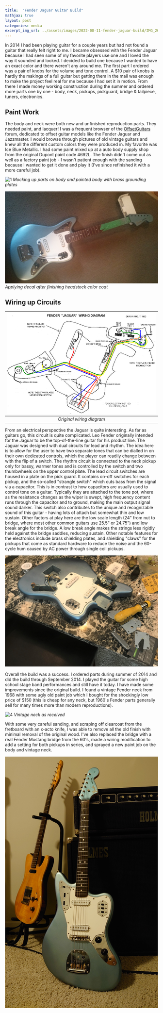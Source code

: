 ```yaml
---
title:  "Fender Jaguar Guitar Build"
mathjax: true
layout: post
categories: media
excerpt_img_url: ../assets/images/2022-08-11-fender-jaguar-build/IMG_20140912_125933_1012.png
---
```


In 2014 I had been playing guitar for a couple years but had not found a guitar that really felt right to me. I became obsessed with the Fender Jaguar because I had seen some of my favorite players use one and I loved the way it sounded and looked. I decided to build one because I wanted to have an exact color and there weren't any around me.
The first part I ordered was a pair of knobs for the volume and tone control. A $10 pair of knobs is hardly the makings of a full guitar but getting them in the mail was enough to make the project feel real for me because I had set it in motion. From there I made money working construction during the summer and ordered more parts one by one - body, neck, pickups, pickguard, bridge & tailpiece, tuners, electronics.

## Paint Work

The body and neck were both new and unfinished reproduction parts. They needed paint, and lacquer! I was a frequent browser of the [OffsetGuitars](https://offsetguitars.com/forums/) forum, dedicated to offset guitar models like the Fender Jaguar and Jazzmaster. I would browse through pictures of old vintage guitars and knew all the different custom colors they were produced in. My favorite was Ice Blue Metallic. I had some paint mixed up at a auto body supply shop from the original Dupont paint code 4692L. The finish didn't come out as well as a factory paint job - I wasn't patient enough with the sanding because I wanted to get it done and play it (I've since refinished it with a more careful job).

![1](/assets/images/2022-08-11-fender-jaguar-build/IMG_20140912_125933_1012.png)
*Mocking up parts on body and painted body with brass grounding plates*

![2](/assets/images/2022-08-11-fender-jaguar-build/IMG_20141009_125347.jpg)
*Applying decal after finishing headstock color coat*
## Wiring up Circuits

| ![Wiring_Diagram](/assets/images/2022-08-11-fender-jaguar-build/323c149e3c21db45b7ce6978ebe8c0f8.png) | 
|:--:| 
| *Original wiring diagram* |

From an electrical perspective the Jaguar is quite interesting. As far as guitars go, this circuit is quite complicated. Leo Fender originally intended for the Jaguar to be the top-of-the-line guitar for his product line. The Jaguar was designed with dual circuits for lead and rhythm. The idea here is to allow for the user to have two separate tones that can be dialled in on their own dedicated controls, which the player can readily change between with the flip of a switch. The rhythm circuit is connected to the neck pickup only for bassy, warmer tones and is controlled by the switch and two thumbwheels on the upper control plate. The lead circuit switches are housed in a plate on the pick guard. It contains on-off switches for each pickup, and the so-called "strangle switch" which cuts bass from the signal via a capacitor. This is in contrast to how capacitors are usually used to control tone on a guitar. Typically they are attached to the tone pot, where as the resistance changes as the wiper is swept, high frequency content runs through the capacitor and to ground, making the main output signal sound darker. This switch also contributes to the unique and recognizable sound of this guitar - having lots of attach but somewhat thin and low sustain. Other factors at play here are the low scale length (24" from nut to bridge, where most other common guitars use 25.5" or 24.75") and low break angle for the bridge. A low break angle makes the strings less rigidly held against the bridge saddles, reducing sustain. 
Other notable features for the electronics include brass shielding plates, and shielding "claws" for the pickups that come as standard hardware to reduce the noise and the 60-cycle hum caused by AC power through single coil pickups.

![3](/assets/images/2022-08-11-fender-jaguar-build/IMG_0191_2.jpg)

Overall the build was a success. I ordered parts during summer of 2014 and did the build through September 2014. I played the guitar for some high school stage band performances and still have it today. I have made some improvements since the original build. I found a vintage Fender neck from 1968 with some ugly old paint job which I bought for the shockingly low price of $150 (this is cheap for any neck, but 1960's Fender parts generally sell for many times more than modern reproductions). 

![4](/assets/images/2022-08-11-fender-jaguar-build/IMG_20191102_162559_23.png)
*Vintage neck as received*

With some very careful sanding, and scraping off clearcoat from the fretboard with an x-acto knife, I was able to remove all the old finish with minimal removal of the original wood. I've also replaced the bridge with a real Fender Mustang bridge from the 60's, made a wiring modification to add a setting for both pickups in series, and sprayed a new paint job on the body and vintage neck.

![6](/assets/images/2022-08-11-fender-jaguar-build/DSC_0001_2.JPG)






